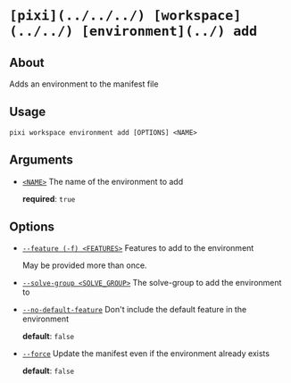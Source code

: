 # `[pixi](../../../) [workspace](../../) [environment](../) add`

## About

Adds an environment to the manifest file

## Usage

```text
pixi workspace environment add [OPTIONS] <NAME>

```

## Arguments

- [`<NAME>`](#arg-%3CNAME%3E) The name of the environment to add

  **required**: `true`

## Options

- [`--feature (-f) <FEATURES>`](#arg---feature) Features to add to the environment

  May be provided more than once.

- [`--solve-group <SOLVE_GROUP>`](#arg---solve-group) The solve-group to add the environment to

- [`--no-default-feature`](#arg---no-default-feature) Don't include the default feature in the environment

  **default**: `false`

- [`--force`](#arg---force) Update the manifest even if the environment already exists

  **default**: `false`

